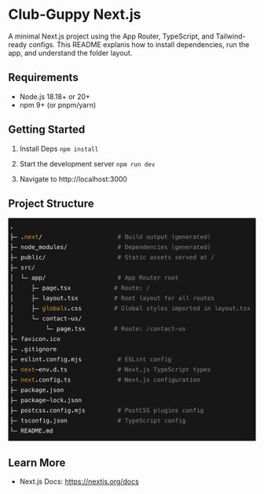 # Club-Guppy Next.js

A minimal Next.js project using the App Router, TypeScript, and Tailwind-ready configs. This README explanis how to install dependencies, run the app, and understand the folder layout.

## Requirements
- Node.js 18.18+ or 20+
- npm 9+ (or pnpm/yarn)

## Getting Started


1) Install Deps
` npm install `

2) Start the development server `npm run dev`

3) Navigate to http://localhost:3000

## Project Structure
![alt text](image.png)

## Learn More

- Next.js Docs: https://nextjs.org/docs
